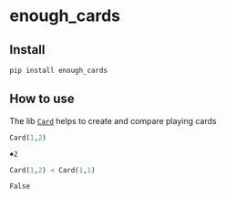 # enough_cards

<!-- WARNING: THIS FILE WAS AUTOGENERATED! DO NOT EDIT! -->

## Install

```sh
pip install enough_cards
```

## How to use

The lib
[`Card`](https://genughaben.github.io/enough_cards/card.html#card) helps
to create and compare playing cards

```python
Card(1,2)
```

    ♠️2

```python
Card(1,2) < Card(1,1)
```

    False
